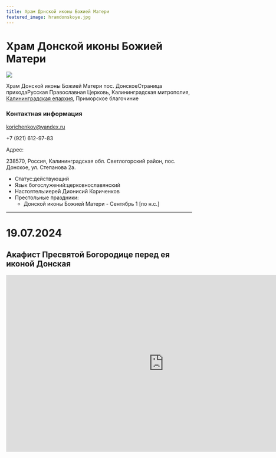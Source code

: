```yaml
---
title: Храм Донской иконы Божией Матери
featured_image: hramdonskoye.jpg
---
```

# Храм Донской иконы Божией Матери

![](https://donskoe.cerkov.ru/wp-content/blogs.dir/10247/files/i-300x300.png)

Храм Донской иконы Божией Матери пoc. ДонскоеСтраница приходаРусская Православная Церковь, Калининградская митрополия, [Калининградская епархия](http://kdeparh.ru/), Приморское благочиние

### Контактная информация

korichenkov@yandex.ru

+7 (921) 612-97-83

Адрес:

238570, Россия, Калининградская обл. Светлогорский район, пос. Донское, ул. Степанова 2а.

- Статус:действующий
- Язык богослужений:церковнославянский
- Настоятель:иерей Дионисий Кориченков
- Престольные праздники:
  - Донской иконы Божией Матери - Сентябрь 1 \[по н.с.\]

---

# 19.07.2024

## Акафист Пресвятой Богородице перед ея иконой Донская

<iframe src="https://vk.com/video_ext.php?oid=861372273&id=456239110&hd=2" width="853" height="480" allow="autoplay; encrypted-media; fullscreen; picture-in-picture; screen-wake-lock;" frameborder="0" allowfullscreen></iframe>
